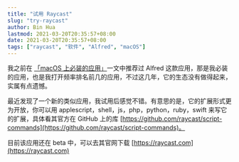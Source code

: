 ```yaml
---
title: "试用 Raycast"
slug: "try-raycast"
author: Bin Hua
lastmod: 2021-03-20T20:35:57+08:00
date: 2021-03-20T20:35:57+08:00
tags: ["raycast", "软件", "Alfred", "macOS"]
---
```


我之前在 [「macOS 上必装的应用」](https://tourcoder.com/essential-apps-on-macos/)一文中推荐过 Alfred 这款应用，那是我必装的应用，也是我打开频率排名前几的应用，不过这几年，它的生态没有做得起来，实属有点遗憾。

最近发现了一个新的类似应用，我试用后感觉不错。有意思的是，它的扩展形式更为开放，你可以用 applescript，shell，js，php，python，ruby，swift 来写它的扩展，具体看其官方在 GitHub 上的库 [https://github.com/raycast/script-commands](https://github.com/raycast/script-commands)。

目前该应用还在 beta 中，可以去其官网下载 [https://raycast.com](https://raycast.com)

